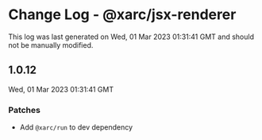 # Change Log - @xarc/jsx-renderer

This log was last generated on Wed, 01 Mar 2023 01:31:41 GMT and should not be manually modified.

## 1.0.12
Wed, 01 Mar 2023 01:31:41 GMT

### Patches

- Add `@xarc/run` to dev dependency

